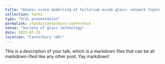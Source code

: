 ```yaml
---
title: "Atomic-scale modelling of tellurium oxide glass: network topology and third-order non-linear properties"
collection: talks
type: "Oral presentation"
permalink: /talks/canterbury-conference
venue: "Society of glass technology"
date: 2022-07-11
location: "Canterbury (UK)"
---
```


This is a description of your talk, which is a markdown files that can be all markdown-ified like any other post. Yay markdown!
